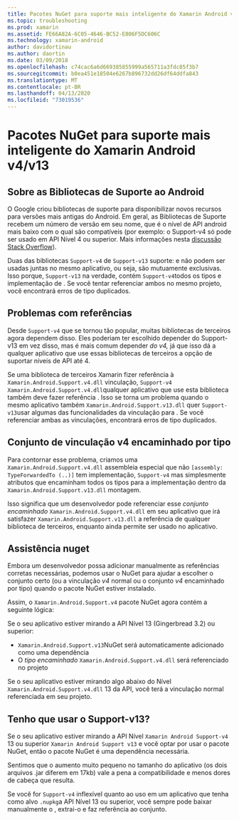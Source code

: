 ```yaml
---
title: Pacotes NuGet para suporte mais inteligente do Xamarin Android v4/v13
ms.topic: troubleshooting
ms.prod: xamarin
ms.assetid: FE66A82A-6C05-4646-BC52-E806F5DC606C
ms.technology: xamarin-android
author: davidortinau
ms.author: daortin
ms.date: 03/09/2018
ms.openlocfilehash: c74cac6a6d669385855999a565711a3fdc85f3b7
ms.sourcegitcommit: b0ea451e18504e6267b896732dd26df64ddfa843
ms.translationtype: MT
ms.contentlocale: pt-BR
ms.lasthandoff: 04/13/2020
ms.locfileid: "73019536"
---
```

# <a name="smarter-xamarin-android-support-v4--v13-nuget-packages"></a>Pacotes NuGet para suporte mais inteligente do Xamarin Android v4/v13

## <a name="about-the-android-support-libraries"></a>Sobre as Bibliotecas de Suporte ao Android

O Google criou bibliotecas de suporte para disponibilizar novos recursos para versões mais antigas do Android. Em geral, as Bibliotecas de Suporte recebem um número de versão em seu nome, que é o nível de API android mais baixo com o qual são compatíveis (por exemplo: o Support-v4 só pode ser usado em API Nível 4 ou superior. Mais informações nesta [discussão Stack Overflow](https://stackoverflow.com/questions/9926403/android-support-package-compatibility-library-use-v4-or-v13)). 

Duas das bibliotecas `Support-v4` de `Support-v13` suporte: e não podem ser usadas juntas no mesmo aplicativo, ou seja, são mutuamente exclusivas. Isso porque, `Support-v13` na verdade, contém `Support-v4`todos os tipos e implementação de . Se você tentar referenciar ambos no mesmo projeto, você encontrará erros de tipo duplicados.

## <a name="problems-with-referencing"></a>Problemas com referências

Desde `Support-v4` que se tornou tão popular, muitas bibliotecas de terceiros agora dependem disso. Eles poderiam ter escolhido depender do Support-v13 em vez disso, mas é mais comum depender _do v4,_ já que isso dá a qualquer aplicativo que use essas bibliotecas de terceiros a opção de suportar níveis de API até 4.

Se uma biblioteca de terceiros Xamarin fizer referência à `Xamarin.Android.Support.v4.dll` vinculação, `Support-v4` `Xamarin.Android.Support.v4.dll`qualquer aplicativo que use esta biblioteca também deve fazer referência . Isso se torna um problema quando o mesmo aplicativo também `Xamarin.Android.Support.v13.dll` quer `Support-v13`usar algumas das funcionalidades da vinculação para . Se você referenciar ambas as vinculações, encontrará erros de tipo duplicados.

## <a name="type-forwarded-v4-binding-assembly"></a>Conjunto de vinculação v4 encaminhado por tipo

Para contornar esse problema, criamos uma `Xamarin.Android.Support.v4.dll` assembleia especial que não `[assembly: TypeForwardedTo (..)]` tem implementação, `Support-v4` mas simplesmente atributos que encaminham todos os tipos para a implementação dentro da `Xamarin.Android.Support.v13.dll` montagem.

Isso significa que um desenvolvedor pode referenciar esse _conjunto encaminhado_ `Xamarin.Android.Support.v4.dll` em seu aplicativo que irá satisfazer `Xamarin.Android.Support.v13.dll` a referência de qualquer biblioteca de terceiros, enquanto ainda permite ser usado no aplicativo.

## <a name="nuget-assistance"></a>Assistência nuget

Embora um desenvolvedor possa adicionar manualmente as referências corretas necessárias, podemos usar o NuGet para ajudar a escolher o conjunto certo (ou a vinculação _v4_ normal ou o conjunto _v4_ encaminhado por tipo) quando o pacote NuGet estiver instalado.

Assim, o `Xamarin.Android.Support.v4` pacote NuGet agora contém a seguinte lógica:

Se o seu aplicativo estiver mirando a API Nível 13 (Gingerbread 3.2) ou superior:

* `Xamarin.Android.Support.v13`NuGet será automaticamente adicionado como uma dependência
* O _tipo encaminhado_ `Xamarin.Android.Support.v4.dll` será referenciado no projeto

Se o seu aplicativo estiver mirando algo abaixo do Nível `Xamarin.Android.Support.v4.dll` 13 da API, você terá a vinculação normal referenciada em seu projeto.

## <a name="do-i-have-to-use-support-v13"></a>Tenho que usar o Support-v13?

Se o seu aplicativo estiver mirando a API Nível `Xamarin Android Support-v4` 13 ou superior `Xamarin Android Support v13` e você optar por usar o pacote NuGet, então o pacote NuGet é uma dependência necessária.

Sentimos que o aumento muito pequeno no tamanho do aplicativo (os dois arquivos .jar diferem em 17kb) vale a pena a compatibilidade e menos dores de cabeça que resulta.

Se você for `Support-v4` inflexível quanto ao uso em um aplicativo que tenha como alvo `.nupkg`a API Nível 13 ou superior, você sempre pode baixar manualmente o , extrai-o e faz referência ao conjunto.
